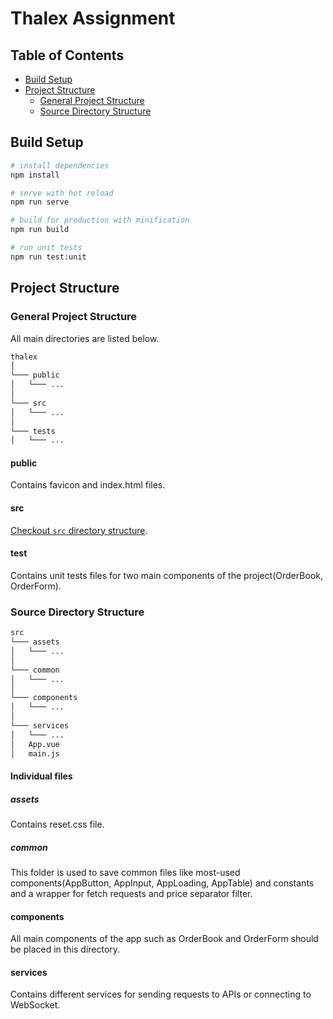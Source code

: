 # Thalex Assignment


## Table of Contents
  * [Build Setup](#build-setup)
  * [Project Structure](#project-structure)
    - [General Project Structure](#general-project-structure)
    - [Source Directory Structure](#source-directory-structure)

## Build Setup
``` bash
# install dependencies
npm install

# serve with hot reload
npm run serve

# build for production with minification
npm run build

# run unit tests
npm run test:unit
```
## Project Structure

### General Project Structure
All main directories are listed below.
```txt
thalex
│
└─── public
│   └─── ...
│
└─── src
│   └─── ...
│
└─── tests
│   └─── ...
```
#### public
Contains favicon and index.html files.
#### src
[Checkout `src` directory structure](#source-directory-structure).
#### test
Contains unit tests files for two main components of the project(OrderBook, OrderForm).
### Source Directory Structure
```txt
src
└─── assets
│   └─── ...
│
└─── common
│   └─── ...
│
└─── components
│   └─── ...
│
└─── services
│   └─── ...
│   App.vue
│   main.js

```

#### Individual files

##### assets
Contains reset.css file.

##### common
This folder is used to save common files like most-used components(AppButton, AppInput, AppLoading, AppTable) and constants and a wrapper for fetch requests and price separator filter.

#### components

All main components of the app such as OrderBook and OrderForm should be placed in this directory.

#### services
Contains different services for sending requests to APIs or connecting to WebSocket.